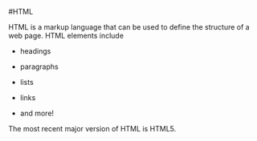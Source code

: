#HTML



HTML is a markup language that can be used to define the structure of a web page. HTML elements include







* headings



* paragraphs



* lists



* links



* and more!







The most recent major version of HTML is HTML5.   